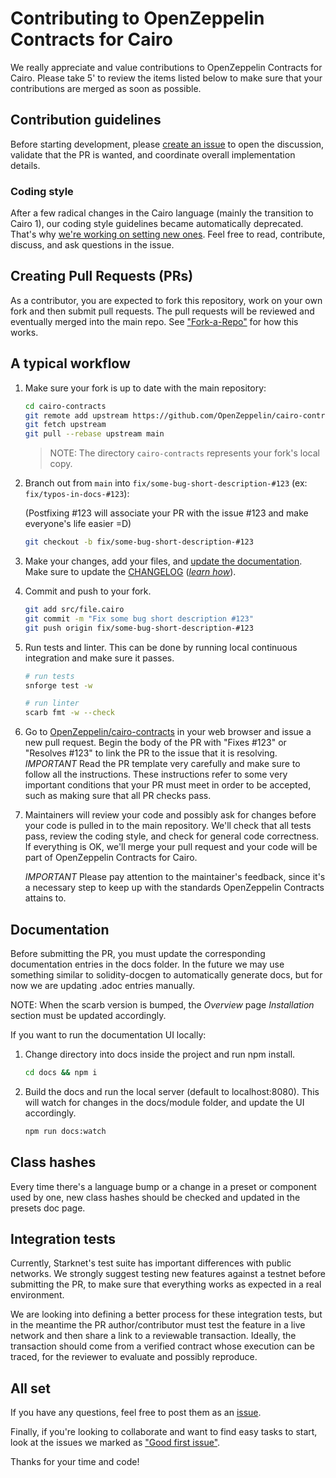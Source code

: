 # Contributing to OpenZeppelin Contracts for Cairo

We really appreciate and value contributions to OpenZeppelin Contracts for Cairo. Please take 5' to review the items listed below to make sure that your contributions are merged as soon as possible.

## Contribution guidelines

Before starting development, please [create an issue](https://github.com/OpenZeppelin/cairo-contracts/issues/new/choose) to open the discussion, validate that the PR is wanted, and coordinate overall implementation details.

### Coding style

After a few radical changes in the Cairo language (mainly the transition to Cairo 1), our coding style guidelines became automatically deprecated.
That's why [we're working on setting new ones](https://github.com/OpenZeppelin/cairo-contracts/issues/696).
Feel free to read, contribute, discuss, and ask questions in the issue.

## Creating Pull Requests (PRs)

As a contributor, you are expected to fork this repository, work on your own fork and then submit pull requests. The pull requests will be reviewed and eventually merged into the main repo. See ["Fork-a-Repo"](https://help.github.com/articles/fork-a-repo/) for how this works.

## A typical workflow

1. Make sure your fork is up to date with the main repository:

    ```sh
    cd cairo-contracts
    git remote add upstream https://github.com/OpenZeppelin/cairo-contracts.git
    git fetch upstream
    git pull --rebase upstream main
    ```

    > NOTE: The directory `cairo-contracts` represents your fork's local copy.

2. Branch out from `main` into `fix/some-bug-short-description-#123` (ex: `fix/typos-in-docs-#123`):

    (Postfixing #123 will associate your PR with the issue #123 and make everyone's life easier =D)

    ```sh
    git checkout -b fix/some-bug-short-description-#123
    ```

3. Make your changes, add your files, and [update the documentation](#documentation). Make sure to update the [CHANGELOG](CHANGELOG.md) (*[learn how](https://keepachangelog.com/en/1.1.0/)*).

4. Commit and push to your fork.

    ```sh
    git add src/file.cairo
    git commit -m "Fix some bug short description #123"
    git push origin fix/some-bug-short-description-#123
    ```

5. Run tests and linter. This can be done by running local continuous integration and make sure it passes.

    ```bash
    # run tests
    snforge test -w

    # run linter
    scarb fmt -w --check
    ```

6. Go to [OpenZeppelin/cairo-contracts](https://github.com/OpenZeppelin/cairo-contracts) in your web browser and issue a new pull request.
    Begin the body of the PR with "Fixes #123" or "Resolves #123" to link the PR to the issue that it is resolving.
    *IMPORTANT* Read the PR template very carefully and make sure to follow all the instructions. These instructions
    refer to some very important conditions that your PR must meet in order to be accepted, such as making sure that all PR checks pass.

7. Maintainers will review your code and possibly ask for changes before your code is pulled in to the main repository. We'll check that all tests pass, review the coding style, and check for general code correctness. If everything is OK, we'll merge your pull request and your code will be part of OpenZeppelin Contracts for Cairo.

    *IMPORTANT* Please pay attention to the maintainer's feedback, since it's a necessary step to keep up with the standards OpenZeppelin Contracts attains to.

## Documentation

Before submitting the PR, you must update the corresponding documentation entries in the docs folder. In the future we may use something similar to solidity-docgen to automatically generate docs, but for now we are updating .adoc entries manually.

NOTE: When the scarb version is bumped, the *Overview* page *Installation* section must be updated accordingly.

If you want to run the documentation UI locally:

1. Change directory into docs inside the project and run npm install.

    ```bash
    cd docs && npm i
    ```

2. Build the docs and run the local server (default to localhost:8080). This will watch for changes in the docs/module folder, and update the UI accordingly.

    ```bash
    npm run docs:watch
    ```

## Class hashes

Every time there's a language bump or a change in a preset or component used by one, new class hashes should be checked and updated in the presets doc page.

## Integration tests

Currently, Starknet's test suite has important differences with public networks. We strongly suggest testing new features against a testnet before submitting the PR, to make sure that everything works as expected in a real environment.

We are looking into defining a better process for these integration tests, but in the meantime the PR author/contributor must test the feature in a live network and then share a link to a reviewable transaction.
Ideally, the transaction should come from a verified contract whose execution can be traced, for the reviewer to evaluate and possibly reproduce.

## All set

If you have any questions, feel free to post them as an [issue](https://github.com/OpenZeppelin/cairo-contracts/issues).

Finally, if you're looking to collaborate and want to find easy tasks to start, look at the issues we marked as ["Good first issue"](https://github.com/OpenZeppelin/cairo-contracts/labels/good%20first%20issue).

Thanks for your time and code!
